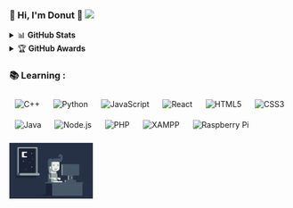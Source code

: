 ### 👋 Hi, I'm Donut :doughnut: ![](https://komarev.com/ghpvc/?username=Thiraphat-K&label=PROFILE+VIEWS)

<details>
    <summary>&#128202 <b>GitHub Stats</b></summary><br/>

![Thiraphat-K's GitHub stats](https://github-readme-stats.vercel.app/api?username=Thiraphat-K&show_icons=true&theme=great-gatsby)
![Top Langs](https://github-readme-stats.vercel.app/api/top-langs/?username=Thiraphat-K&theme=great-gatsby&layout=compact&langs_count=8)

</details>
<details>
    <summary>&#127942 <b>GitHub Awards</b></summary><br/>

![Github Trophy](https://github-profile-trophy.vercel.app/?username=Thiraphat-K&theme=gruvbox)

</details>

### :books: Learning :
<p>
<img style="margin: 10px" src="https://cdn.jsdelivr.net/npm/simple-icons@3.0.1/icons/cplusplus.svg" alt="C++" height="25"/> 
<img style="margin: 10px" src="https://profilinator.rishav.dev/skills-assets/python-original.svg" alt="Python" height="25"/> 
<img style="margin: 10px" src="https://profilinator.rishav.dev/skills-assets/javascript-original.svg" alt="JavaScript" height="25"/> 
<img style="margin: 10px" src="https://profilinator.rishav.dev/skills-assets/react-original-wordmark.svg" alt="React" height="25"/> 
<img style="margin: 10px" src="https://profilinator.rishav.dev/skills-assets/html5-original-wordmark.svg" alt="HTML5" height="25"/>
<img style="margin: 10px" src="https://profilinator.rishav.dev/skills-assets/css3-original-wordmark.svg" alt="CSS3" height="25"/> 
<img style="margin: 10px" src="https://profilinator.rishav.dev/skills-assets/java-original-wordmark.svg" alt="Java" height="25"/> 
<img style="margin: 10px" src="https://profilinator.rishav.dev/skills-assets/nodejs-original-wordmark.svg" alt="Node.js" height="25"/> 
<img style="margin: 10px" src="https://profilinator.rishav.dev/skills-assets/php-original.svg" alt="PHP" height="25"/> 
<img style="margin: 10px" src="https://profilinator.rishav.dev/skills-assets/xampp.png" alt="XAMPP" height="25"/> 
<img style="margin: 10px" src="https://profilinator.rishav.dev/skills-assets/raspberrypi.png" alt="Raspberry Pi" height="25"/>
 <div>
   <img alt="Night Coding" src="https://raw.githubusercontent.com/AVS1508/AVS1508/master/assets/Night-Coding.gif" width="150" height="100"/>
   </div>
  </p>

